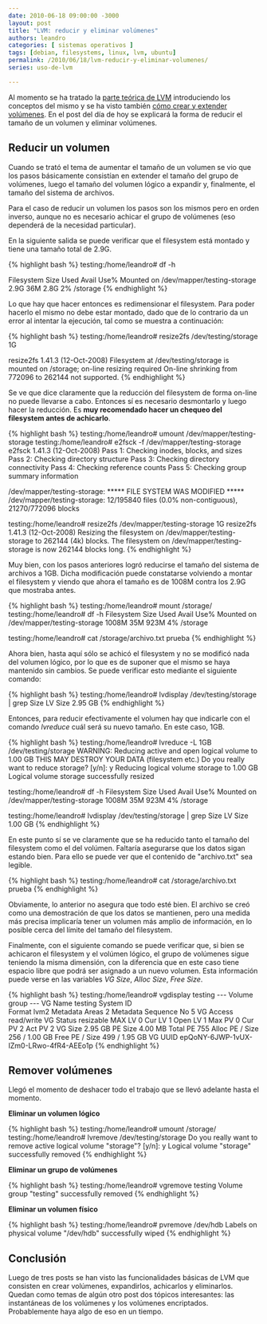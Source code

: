 ```yaml
---
date: 2010-06-18 09:00:00 -3000
layout: post
title: "LVM: reducir y eliminar volúmenes"
authors: leandro
categories: [ sistemas operativos ]
tags: [debian, filesystems, linux, lvm, ubuntu]
permalink: /2010/06/18/lvm-reducir-y-eliminar-volumenes/
series: uso-de-lvm

---
```


Al momento se ha tratado la
[parte teórica de LVM](/2010/06/11/lvm2-administracion-de-volumenes-logicos-en-linux/)
introduciendo los conceptos del mismo y se ha visto también
[cómo crear y extender volúmenes](/2010/06/16/lvm-parte-2/). En el post del día
de hoy se explicará la forma de reducir el tamaño de un volumen y eliminar
volúmenes. <!-- more -->

## Reducir un volumen

Cuando se trató el tema de aumentar el tamaño de un volumen se vio que los pasos
básicamente consistían en extender el tamaño del grupo de volúmenes, luego el
tamaño del volumen lógico a expandir y, finalmente, el tamaño del sistema de
archivos.

Para el caso de reducir un volumen los pasos son los mismos pero en orden
inverso, aunque no es necesario achicar el grupo de volúmenes (eso dependerá de
la necesidad particular).

En la siguiente salida se puede verificar que el filesystem está montado y tiene
una tamaño total de 2.9G.

{% highlight bash %}
testing:/home/leandro# df -h

Filesystem                    Size   Used   Avail   Use%  Mounted on
/dev/mapper/testing-storage   2.9G   36M    2.8G    2%    /storage
{% endhighlight %}

Lo que hay que hacer entonces es redimensionar el filesystem. Para poder hacerlo
el mismo no debe estar montado, dado que de lo contrario da un error al intentar
la ejecución, tal como se muestra a continuación:

{% highlight bash %}
testing:/home/leandro# resize2fs /dev/testing/storage 1G

resize2fs 1.41.3 (12-Oct-2008)
Filesystem at /dev/testing/storage is mounted on /storage; on-line resizing required On-line shrinking from 772096 to 262144 not supported.
{% endhighlight %}

Se ve que dice claramente que la reducción del filesystem de forma on-line no
puede llevarse a cabo. Entonces sí es necesario desmontarlo y luego hacer la
reducción. Es **muy recomendado hacer un chequeo del filesystem antes de
achicarlo**.

{% highlight bash %}
testing:/home/leandro# umount /dev/mapper/testing-storage
testing:/home/leandro# e2fsck -f /dev/mapper/testing-storage
e2fsck 1.41.3 (12-Oct-2008)
Pass 1: Checking inodes, blocks, and sizes
Pass 2: Checking directory structure
Pass 3: Checking directory connectivity
Pass 4: Checking reference counts
Pass 5: Checking group summary information

/dev/mapper/testing-storage: ***** FILE SYSTEM WAS MODIFIED *****
/dev/mapper/testing-storage: 12/195840 files (0.0% non-contiguous), 21270/772096
blocks

testing:/home/leandro# resize2fs /dev/mapper/testing-storage 1G
resize2fs 1.41.3 (12-Oct-2008)
Resizing the filesystem on /dev/mapper/testing-storage to 262144 (4k) blocks.
The filesystem on /dev/mapper/testing-storage is now 262144 blocks long.
{% endhighlight %}

Muy bien, con los pasos anteriores logró reducirse el tamaño del sistema de
archivos a 1GB. Dicha modificación puede constatarse volviendo a montar el
filesystem y viendo que ahora el tamaño es de 1008M contra los 2.9G que mostraba
antes.

{% highlight bash %}
testing:/home/leandro# mount /storage/
testing:/home/leandro# df -h
Filesystem                    Size   Used   Avail   Use%  Mounted on
/dev/mapper/testing-storage   1008M  35M    923M    4%    /storage

testing:/home/leandro# cat /storage/archivo.txt
prueba
{% endhighlight %}

Ahora bien, hasta aquí sólo se achicó el filesystem y no se modificó nada del
volumen lógico, por lo que es de suponer que el mismo se haya mantenido sin
cambios. Se puede verificar esto mediante el siguiente comando:

{% highlight bash %}
testing:/home/leandro# lvdisplay /dev/testing/storage | grep Size
  LV Size                2.95 GB
{% endhighlight %}

Entonces, para reducir efectivamente el volumen hay que indicarle con el comando
*lvreduce* cuál será su nuevo tamaño. En este caso, 1GB.

{% highlight bash %}
testing:/home/leandro# lvreduce -L 1GB /dev/testing/storage
  WARNING: Reducing active and open logical volume to 1.00 GB
  THIS MAY DESTROY YOUR DATA (filesystem etc.)
Do you really want to reduce storage? [y/n]: y
  Reducing logical volume storage to 1.00 GB
  Logical volume storage successfully resized

testing:/home/leandro# df -h
Filesystem                    Size   Used   Avail   Use%  Mounted on
/dev/mapper/testing-storage   1008M   35M   923M    4%    /storage

testing:/home/leandro# lvdisplay /dev/testing/storage | grep Size
  LV Size                1.00 GB
{% endhighlight %}

En este punto sí se ve claramente que se ha reducido tanto el tamaño del
filesystem como el del volúmen. Faltaría asegurarse que los datos sigan estando
bien. Para ello se puede ver que el contenido de "archivo.txt" sea legible.

{% highlight bash %}
testing:/home/leandro# cat /storage/archivo.txt
prueba
{% endhighlight %}

Obviamente, lo anterior no asegura que todo esté bien. El archivo se creó como
una demostración de que los datos se mantienen, pero una medida más precisa
implicaría tener un volumen más amplio de información, en lo posible cerca del
límite del tamaño del filesystem.

Finalmente, con el siguiente comando se puede verificar que, si bien se
achicaron el filesystem y el volúmen lógico, el grupo de volúmenes sigue
teniendo la misma dimensión, con la diferencia que en este caso tiene espacio
libre que podrá ser asignado a un nuevo volumen. Esta información puede verse en
las variables *VG Size*, *Alloc Size*, *Free Size*.

{% highlight bash %}
testing:/home/leandro# vgdisplay testing
  --- Volume group ---
  VG Name               testing
  System ID            
  Format                lvm2
  Metadata Areas        2
  Metadata Sequence No  5
  VG Access             read/write
  VG Status             resizable
  MAX LV                0
  Cur LV                1
  Open LV               1
  Max PV                0
  Cur PV                2
  Act PV                2
  VG Size               2.95 GB
  PE Size               4.00 MB
  Total PE              755
  Alloc PE / Size       256 / 1.00 GB
  Free  PE / Size       499 / 1.95 GB
  VG UUID               epQoNY-6JWP-1vUX-IZm0-LRwo-4fR4-AEEo1p
{% endhighlight %}

## Remover volúmenes

Llegó el momento de deshacer todo el trabajo que se llevó adelante hasta el
momento.

**Eliminar un volumen lógico**

{% highlight bash %}
testing:/home/leandro# umount /storage/
testing:/home/leandro# lvremove /dev/testing/storage
Do you really want to remove active logical volume "storage"? [y/n]: y
  Logical volume "storage" successfully removed
{% endhighlight %}

**Eliminar un grupo de volúmenes**

{% highlight bash %}
testing:/home/leandro# vgremove testing
  Volume group "testing" successfully removed
{% endhighlight %}

**Eliminar un volumen físico**


{% highlight bash %}
testing:/home/leandro# pvremove /dev/hdb
  Labels on physical volume "/dev/hdb" successfully wiped
{% endhighlight %}

## Conclusión

Luego de tres posts se han visto las funcionalidades básicas de LVM que
consisten en crear volúmenes, expandirlos, achicarlos y eliminarlos. Quedan como
temas de algún otro post dos tópicos interesantes: las instantáneas de los
volúmenes y los volúmenes encriptados. Probablemente haya algo de eso en un
tiempo.
